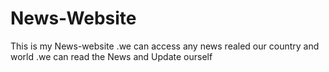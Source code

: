 # News-Website
This is my News-website .we can access any news realed our country and world .we can read the News and Update ourself
